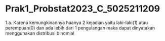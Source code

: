 # Prak1_Probstat2023_C_5025211209

1.a.
  Karena kemungkinannya haanya 2 kejadian yaitu laki-laki(1) atau perempuan(0) dan ada lebih dari 1 pengulangan maka dapat dinyatakan menggunakan distribusi binomial 
